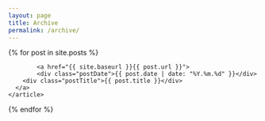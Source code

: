 ```yaml
---
layout: page
title: Archive
permalink: /archive/
---
```


<div class="posts">
  {% for post in site.posts %}
    <article class="post">

			<a href="{{ site.baseurl }}{{ post.url }}">
	  		<div class="postDate">{{ post.date | date: "%Y.%m.%d" }}</div>
      	<div class="postTitle">{{ post.title }}</div>
      </a>
    </article>
  {% endfor %}
</div>